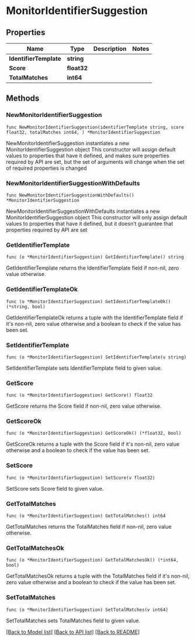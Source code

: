 # MonitorIdentifierSuggestion

## Properties

Name | Type | Description | Notes
------------ | ------------- | ------------- | -------------
**IdentifierTemplate** | **string** |  | 
**Score** | **float32** |  | 
**TotalMatches** | **int64** |  | 

## Methods

### NewMonitorIdentifierSuggestion

`func NewMonitorIdentifierSuggestion(identifierTemplate string, score float32, totalMatches int64, ) *MonitorIdentifierSuggestion`

NewMonitorIdentifierSuggestion instantiates a new MonitorIdentifierSuggestion object
This constructor will assign default values to properties that have it defined,
and makes sure properties required by API are set, but the set of arguments
will change when the set of required properties is changed

### NewMonitorIdentifierSuggestionWithDefaults

`func NewMonitorIdentifierSuggestionWithDefaults() *MonitorIdentifierSuggestion`

NewMonitorIdentifierSuggestionWithDefaults instantiates a new MonitorIdentifierSuggestion object
This constructor will only assign default values to properties that have it defined,
but it doesn't guarantee that properties required by API are set

### GetIdentifierTemplate

`func (o *MonitorIdentifierSuggestion) GetIdentifierTemplate() string`

GetIdentifierTemplate returns the IdentifierTemplate field if non-nil, zero value otherwise.

### GetIdentifierTemplateOk

`func (o *MonitorIdentifierSuggestion) GetIdentifierTemplateOk() (*string, bool)`

GetIdentifierTemplateOk returns a tuple with the IdentifierTemplate field if it's non-nil, zero value otherwise
and a boolean to check if the value has been set.

### SetIdentifierTemplate

`func (o *MonitorIdentifierSuggestion) SetIdentifierTemplate(v string)`

SetIdentifierTemplate sets IdentifierTemplate field to given value.


### GetScore

`func (o *MonitorIdentifierSuggestion) GetScore() float32`

GetScore returns the Score field if non-nil, zero value otherwise.

### GetScoreOk

`func (o *MonitorIdentifierSuggestion) GetScoreOk() (*float32, bool)`

GetScoreOk returns a tuple with the Score field if it's non-nil, zero value otherwise
and a boolean to check if the value has been set.

### SetScore

`func (o *MonitorIdentifierSuggestion) SetScore(v float32)`

SetScore sets Score field to given value.


### GetTotalMatches

`func (o *MonitorIdentifierSuggestion) GetTotalMatches() int64`

GetTotalMatches returns the TotalMatches field if non-nil, zero value otherwise.

### GetTotalMatchesOk

`func (o *MonitorIdentifierSuggestion) GetTotalMatchesOk() (*int64, bool)`

GetTotalMatchesOk returns a tuple with the TotalMatches field if it's non-nil, zero value otherwise
and a boolean to check if the value has been set.

### SetTotalMatches

`func (o *MonitorIdentifierSuggestion) SetTotalMatches(v int64)`

SetTotalMatches sets TotalMatches field to given value.



[[Back to Model list]](../README.md#documentation-for-models) [[Back to API list]](../README.md#documentation-for-api-endpoints) [[Back to README]](../README.md)


